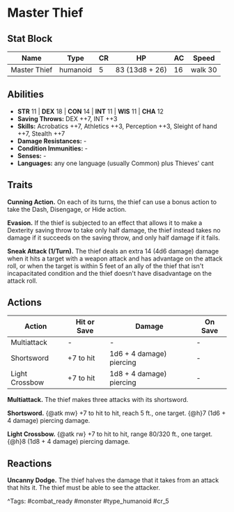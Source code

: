 # Master Thief

## Stat Block

| Name | Type | CR | HP | AC | Speed |
|------|------|----|----|----|-------|
| Master Thief | humanoid | 5 | 83 (13d8 + 26) | 16 | walk 30 |

## Abilities

- **STR** 11 | **DEX** 18 | **CON** 14 | **INT** 11 | **WIS** 11 | **CHA** 12
- **Saving Throws:** DEX ++7, INT ++3  
- **Skills:** Acrobatics ++7, Athletics ++3, Perception ++3, Sleight of hand ++7, Stealth ++7  
- **Damage Resistances:** -  
- **Condition Immunities:** -  
- **Senses:** -  
- **Languages:** any one language (usually Common) plus Thieves' cant

## Traits

**Cunning Action.** On each of its turns, the thief can use a bonus action to take the Dash, Disengage, or Hide action.

**Evasion.** If the thief is subjected to an effect that allows it to make a Dexterity saving throw to take only half damage, the thief instead takes no damage if it succeeds on the saving throw, and only half damage if it fails.

**Sneak Attack (1/Turn).** The thief deals an extra 14 (4d6 damage) damage when it hits a target with a weapon attack and has advantage on the attack roll, or when the target is within 5 feet of an ally of the thief that isn't incapacitated condition and the thief doesn't have disadvantage on the attack roll.


## Actions

| Action | Hit or Save | Damage | On Save |
|--------|--------------|--------|----------|
| Multiattack | - | - | - |
| Shortsword | +7 to hit | 1d6 + 4 damage) piercing | - |
| Light Crossbow | +7 to hit | 1d8 + 4 damage) piercing | - |

**Multiattack.** The thief makes three attacks with its shortsword.

**Shortsword.** {@atk mw} +7 to hit to hit, reach 5 ft., one target. {@h}7 (1d6 + 4 damage) piercing damage.

**Light Crossbow.** {@atk rw} +7 to hit to hit, range 80/320 ft., one target. {@h}8 (1d8 + 4 damage) piercing damage.

## Reactions

**Uncanny Dodge.** The thief halves the damage that it takes from an attack that hits it. The thief must be able to see the attacker.



^Tags: #combat_ready #monster #type_humanoid #cr_5